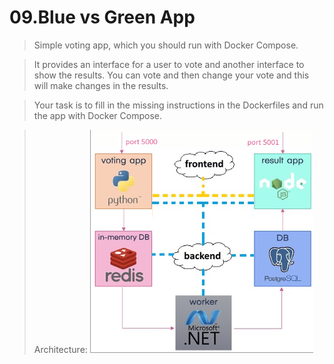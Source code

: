 # 09.Blue vs Green App

> Simple voting app, which you should run with Docker Compose.

> It provides an interface for a user to vote and another interface to show the results. You can vote and then change your vote and this will make changes in the results.

>Your task is to fill in the missing instructions in the Dockerfiles and run the app with Docker Compose.

>Architecture: ![Architecture](image.png)

